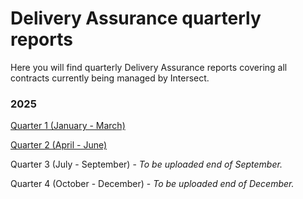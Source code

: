 # Delivery Assurance quarterly reports

Here you will find quarterly Delivery Assurance reports covering all contracts currently being managed by Intersect.

### 2025

[Quarter 1 (January - March)](https://drive.google.com/file/d/1vB1bR8s6uFCnXar6bJg2Yr0IOYZEzwJH/view?usp=drive_link)

[Quarter 2 (April - June)](https://drive.google.com/file/d/1nSG5Q4uXSFVdGPEVZHoFsFffRnl991Sm/view?usp=drive_link)

Quarter 3 (July - September) - _To be uploaded end of September._

Quarter 4 (October - December) - _To be uploaded end of December._

